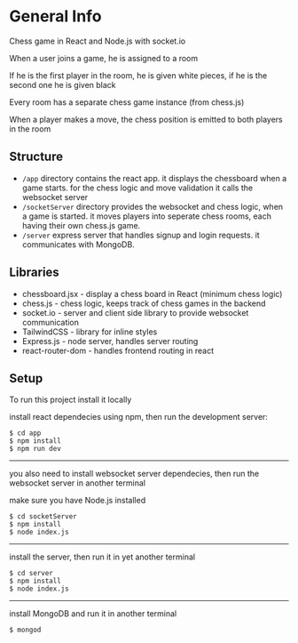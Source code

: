 # General Info
Chess game in React and Node.js with socket.io

When a user joins a game, he is assigned to a room

If he is the first player in the room, he is given white pieces, if he is the second one he is given black

Every room has a separate chess game instance (from chess.js)

When a player makes a move, the chess position is emitted to both players in the room

## Structure
- `/app` directory contains the react app. it displays the chessboard when a game starts.
for the chess logic and move validation it calls the websocket server
- `/socketServer` directory provides the websocket and chess logic, when a game is started.
it moves players into seperate chess rooms, each having their own chess.js game.
- `/server` express server that handles signup and login requests. it communicates with MongoDB.

## Libraries
- chessboard.jsx - display a chess board in React (minimum chess logic)
- chess.js - chess logic, keeps track of chess games in the backend
- socket.io - server and client side library to provide websocket communication
- TailwindCSS - library for inline styles
- Express.js - node server, handles server routing 
- react-router-dom - handles frontend routing in react

## Setup

To run this project install it locally

install react dependecies using npm, then run the development server:

```
$ cd app
$ npm install
$ npm run dev
```

---

you also need to install websocket server dependecies, then run the websocket server in another terminal

make sure you have Node.js installed

```
$ cd socketServer
$ npm install
$ node index.js
```

---

install the server, then run it in yet another terminal

```
$ cd server
$ npm install
$ node index.js
```

---

install MongoDB and run it in another terminal

```
$ mongod
```
